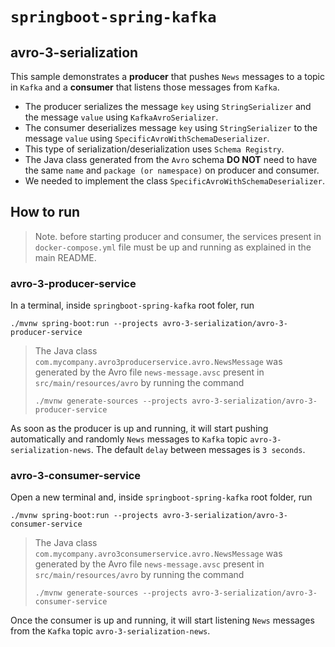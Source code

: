 # `springboot-spring-kafka`

## avro-3-serialization

This sample demonstrates a **producer** that pushes `News` messages to a topic in `Kafka` and a **consumer** that
listens those messages from `Kafka`.

- The producer serializes the message `key` using `StringSerializer` and the message `value` using `KafkaAvroSerializer`.
- The consumer deserializes message `key` using `StringSerializer` to the message `value` using `SpecificAvroWithSchemaDeserializer`.
- This type of serialization/deserialization uses `Schema Registry`.
- The Java class generated from the `Avro` schema **DO NOT** need to have the same `name` and `package (or namespace)`
on producer and consumer.
- We needed to implement the class `SpecificAvroWithSchemaDeserializer`.

## How to run

> Note. before starting producer and consumer, the services present in `docker-compose.yml` file must be up and running
as explained in the main README.

### avro-3-producer-service

In a terminal, inside `springboot-spring-kafka` root foler, run
```
./mvnw spring-boot:run --projects avro-3-serialization/avro-3-producer-service
```
> The Java class `com.mycompany.avro3producerservice.avro.NewsMessage` was generated by the Avro file
> `news-message.avsc` present in `src/main/resources/avro` by running the command
> ```
> ./mvnw generate-sources --projects avro-3-serialization/avro-3-producer-service
> ```

As soon as the producer is up and running, it will start pushing automatically and randomly `News` messages to `Kafka`
topic `avro-3-serialization-news`. The default `delay` between messages is `3 seconds`.

### avro-3-consumer-service

Open a new terminal and, inside `springboot-spring-kafka` root folder, run
```
./mvnw spring-boot:run --projects avro-3-serialization/avro-3-consumer-service
```
> The Java class `com.mycompany.avro3consumerservice.avro.NewsMessage` was generated by the Avro file
> `news-message.avsc` present in `src/main/resources/avro` by running the command
> ```
> ./mvnw generate-sources --projects avro-3-serialization/avro-3-consumer-service
> ```

Once the consumer is up and running, it will start listening `News` messages from the `Kafka` topic
`avro-3-serialization-news`.
